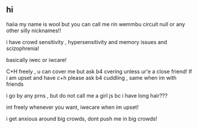 ## hi

haiia my name is wool but you can call me rin wemmbu circuit null or any other silly nicknames!!

i have crowd sensitivity , hypersensitivity and memory issues and scizophrenia! 

basically iwec or iwcare!

C+H freely , u can cover me but ask b4 cvering unless ur'e a close friend!
If i am upset and have c+h please ask b4 cuddling , same when im with friends

i go by any prns , but do not call me a girl js bc i have long hair???

int freely whenever you want, iwecare when im upset!

i get anxious around big crowds, dont push me in big crowds!
